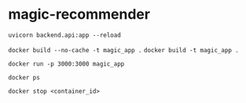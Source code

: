 # magic-recommender

`uvicorn backend.api:app --reload`

`docker build --no-cache -t magic_app .`
`docker build -t magic_app .`

`docker run -p 3000:3000 magic_app`

`docker ps`

`docker stop <container_id>`
